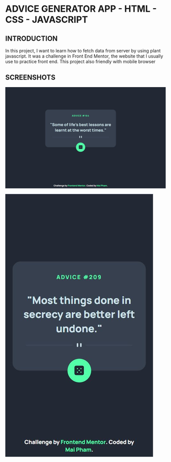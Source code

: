 # ADVICE GENERATOR APP - HTML - CSS - JAVASCRIPT



## INTRODUCTION

In this project, I want to learn how to fetch data from server by using plant javascript. It was a challenge in Front End Mentor, the website that I usually use to practice front end. This project also friendly with mobile browser

## SCREENSHOTS

![alt text](picture/2.JPG)

![alt text](picture/1.JPG)
